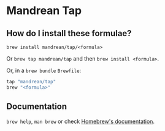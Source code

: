 # Mandrean Tap

## How do I install these formulae?

`brew install mandrean/tap/<formula>`

Or `brew tap mandrean/tap` and then `brew install <formula>`.

Or, in a `brew bundle` `Brewfile`:

```ruby
tap "mandrean/tap"
brew "<formula>"
```

## Documentation

`brew help`, `man brew` or check [Homebrew's documentation](https://docs.brew.sh).
